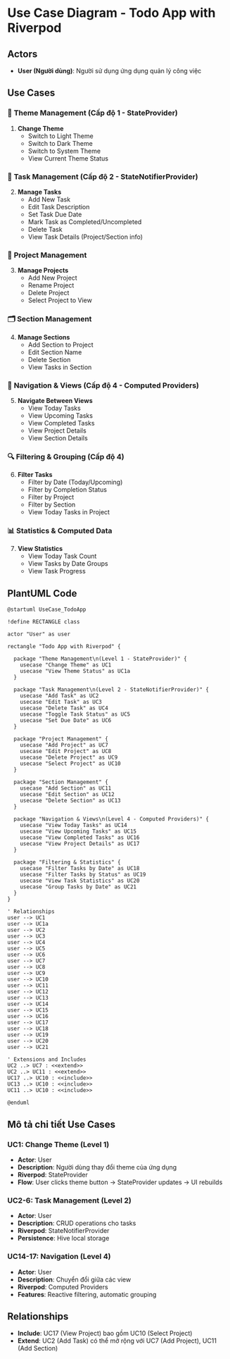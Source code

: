 # Use Case Diagram - Todo App with Riverpod

## Actors
- **User (Người dùng)**: Người sử dụng ứng dụng quản lý công việc

## Use Cases

### 📱 **Theme Management (Cấp độ 1 - StateProvider)**
1. **Change Theme**
   - Switch to Light Theme
   - Switch to Dark Theme  
   - Switch to System Theme
   - View Current Theme Status

### 📝 **Task Management (Cấp độ 2 - StateNotifierProvider)**
2. **Manage Tasks**
   - Add New Task
   - Edit Task Description
   - Set Task Due Date
   - Mark Task as Completed/Uncompleted
   - Delete Task
   - View Task Details (Project/Section info)

### 📁 **Project Management**
3. **Manage Projects**
   - Add New Project
   - Rename Project
   - Delete Project
   - Select Project to View

### 🗂️ **Section Management**
4. **Manage Sections**
   - Add Section to Project
   - Edit Section Name
   - Delete Section
   - View Tasks in Section

### 🧭 **Navigation & Views (Cấp độ 4 - Computed Providers)**
5. **Navigate Between Views**
   - View Today Tasks
   - View Upcoming Tasks
   - View Completed Tasks
   - View Project Details
   - View Section Details

### 🔍 **Filtering & Grouping (Cấp độ 4)**
6. **Filter Tasks**
   - Filter by Date (Today/Upcoming)
   - Filter by Completion Status
   - Filter by Project
   - Filter by Section
   - View Today Tasks in Project

### 📊 **Statistics & Computed Data**
7. **View Statistics**
   - View Today Task Count
   - View Tasks by Date Groups
   - View Task Progress

## PlantUML Code
```plantuml
@startuml UseCase_TodoApp

!define RECTANGLE class

actor "User" as user

rectangle "Todo App with Riverpod" {
  
  package "Theme Management\n(Level 1 - StateProvider)" {
    usecase "Change Theme" as UC1
    usecase "View Theme Status" as UC1a
  }
  
  package "Task Management\n(Level 2 - StateNotifierProvider)" {
    usecase "Add Task" as UC2
    usecase "Edit Task" as UC3
    usecase "Delete Task" as UC4
    usecase "Toggle Task Status" as UC5
    usecase "Set Due Date" as UC6
  }
  
  package "Project Management" {
    usecase "Add Project" as UC7
    usecase "Edit Project" as UC8
    usecase "Delete Project" as UC9
    usecase "Select Project" as UC10
  }
  
  package "Section Management" {
    usecase "Add Section" as UC11
    usecase "Edit Section" as UC12
    usecase "Delete Section" as UC13
  }
  
  package "Navigation & Views\n(Level 4 - Computed Providers)" {
    usecase "View Today Tasks" as UC14
    usecase "View Upcoming Tasks" as UC15
    usecase "View Completed Tasks" as UC16
    usecase "View Project Details" as UC17
  }
  
  package "Filtering & Statistics" {
    usecase "Filter Tasks by Date" as UC18
    usecase "Filter Tasks by Status" as UC19
    usecase "View Task Statistics" as UC20
    usecase "Group Tasks by Date" as UC21
  }
}

' Relationships
user --> UC1
user --> UC1a
user --> UC2
user --> UC3
user --> UC4
user --> UC5
user --> UC6
user --> UC7
user --> UC8
user --> UC9
user --> UC10
user --> UC11
user --> UC12
user --> UC13
user --> UC14
user --> UC15
user --> UC16
user --> UC17
user --> UC18
user --> UC19
user --> UC20
user --> UC21

' Extensions and Includes
UC2 ..> UC7 : <<extend>>
UC2 ..> UC11 : <<extend>>
UC17 ..> UC10 : <<include>>
UC13 ..> UC10 : <<include>>
UC11 ..> UC10 : <<include>>

@enduml
```

## Mô tả chi tiết Use Cases

### **UC1: Change Theme (Level 1)**
- **Actor**: User
- **Description**: Người dùng thay đổi theme của ứng dụng
- **Riverpod**: StateProvider
- **Flow**: User clicks theme button → StateProvider updates → UI rebuilds

### **UC2-6: Task Management (Level 2)**
- **Actor**: User  
- **Description**: CRUD operations cho tasks
- **Riverpod**: StateNotifierProvider
- **Persistence**: Hive local storage

### **UC14-17: Navigation (Level 4)**
- **Actor**: User
- **Description**: Chuyển đổi giữa các view
- **Riverpod**: Computed Providers
- **Features**: Reactive filtering, automatic grouping

## Relationships
- **Include**: UC17 (View Project) bao gồm UC10 (Select Project)
- **Extend**: UC2 (Add Task) có thể mở rộng với UC7 (Add Project), UC11 (Add Section)